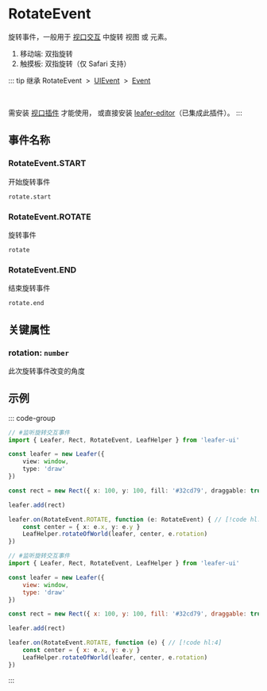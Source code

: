# RotateEvent

旋转事件，一般用于 [视口交互](/guide/advanced/viewport.md) 中旋转 视图 或 元素。

1. 移动端: 双指旋转
2. 触摸板: 双指旋转（仅 Safari 支持）

::: tip 继承
RotateEvent &nbsp;>&nbsp; [UIEvent](./UIEvent.md) &nbsp;>&nbsp; [Event](../basic/Event.md)

<br/>

需安装 [视口插件](/plugin/in/viewport/) 才能使用， 或直接安装 [leafer-editor](/guide/install/editor/start.md)（已集成此插件）。
:::

## 事件名称

### RotateEvent.START

开始旋转事件

`rotate.start`

### RotateEvent.ROTATE

旋转事件

`rotate`

### RotateEvent.END

结束旋转事件

`rotate.end`

## 关键属性

### rotation: `number`

此次旋转事件改变的角度

<!-- ## 继承事件

### [UIEvent](./UIEvent.md) -->

<!-- ## API

### [RotateEvent](/api/classes/RotateEvent.md) -->

## 示例

::: code-group
```ts
// #监听旋转交互事件
import { Leafer, Rect, RotateEvent, LeafHelper } from 'leafer-ui'

const leafer = new Leafer({
    view: window,
    type: 'draw'
})

const rect = new Rect({ x: 100, y: 100, fill: '#32cd79', draggable: true })

leafer.add(rect)

leafer.on(RotateEvent.ROTATE, function (e: RotateEvent) { // [!code hl:4]
    const center = { x: e.x, y: e.y }
    LeafHelper.rotateOfWorld(leafer, center, e.rotation)
})
```
```js
// #监听旋转交互事件
import { Leafer, Rect, RotateEvent, LeafHelper } from 'leafer-ui'

const leafer = new Leafer({
    view: window,
    type: 'draw'
})

const rect = new Rect({ x: 100, y: 100, fill: '#32cd79', draggable: true })

leafer.add(rect)

leafer.on(RotateEvent.ROTATE, function (e) { // [!code hl:4]
    const center = { x: e.x, y: e.y }
    LeafHelper.rotateOfWorld(leafer, center, e.rotation)
})
```
:::
